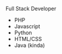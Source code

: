 Full Stack Developer
- PHP
- Javascript
- Python
- HTML/CSS
- Java (kinda)

<!---
DanRVP/DanRVP is a ✨ special ✨ repository because its `README.md` (this file) appears on your GitHub profile.
You can click the Preview link to take a look at your changes.
--->
